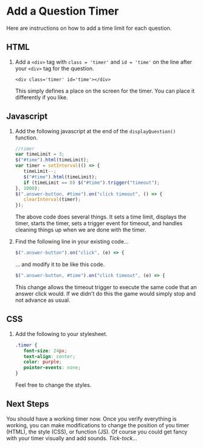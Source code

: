# Add a Question Timer

Here are instructions on how to add a time limit for each question.

## HTML

1. Add a `<div>` tag with `class = 'timer'` and `id = 'time'` on the line after your `<div>` tag for the question.

   ```markup
   <div class='timer' id='time'></div>
   ```

   This simply defines a place on the screen for the timer. You can place it differently if you like.

## Javascript

1. Add the following javascript at the end of the `displayQuestion()` function.

   ```javascript
   //timer
   var timeLimit = 3;
   $("#time").html(timeLimit);
   var timer = setInterval(() => {
      timeLimit--;
      $("#time").html(timeLimit);
      if (timeLimit == 0) $("#time").trigger("timeout");
   }, 1000);
   $(".answer-button, #time").on("click timeout", () => {
      clearInterval(timer);
   });
   ```

   The above code does several things. It sets a time limit, displays the timer, starts the timer, sets a trigger event for timeout, and handles cleaning things up when we are done with the timer.

2. Find the following line in your existing code...

   ```javascript
   $(".answer-button").on("click", (e) => {
   ```

   ... and modify it to be like this code.

   ```javascript
   $(".answer-button, #time").on("click timeout", (e) => {
   ```

   This change allows the timeout trigger to execute the same code that an answer click would. If we didn't do this the game would simply stop and not advance as usual.

## CSS

1. Add the following to your stylesheet.

   ```css
   .timer {
      font-size: 24px;
      text-align: center;
      color: purple;   
      pointer-events: none;
   }
   ```

   Feel free to change the styles.

## Next Steps

You should have a working timer now. Once you verify everything is working, you can make modifications to change the position of you timer \(HTML\), the style \(CSS\), or function \(JS\). Of course you could get fancy with your timer visually and add sounds. _Tick-tock..._

